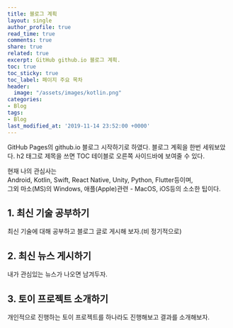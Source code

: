 ```yaml
---
title: 블로그 계획
layout: single
author_profile: true
read_time: true
comments: true
share: true
related: true
excerpt: GitHub github.io 블로그 계획.
toc: true
toc_sticky: true
toc_label: 페이지 주요 목차
header:
  image: "/assets/images/kotlin.png"
categories:
- Blog
tags:
- Blog
last_modified_at: '2019-11-14 23:52:00 +0000'
---
```


GitHub Pages의 github.io 블로그 시작하기로 하였다.
블로그 계획을 한번 세워보았다. h2 태그로 제목을 쓰면
TOC 테이블로 오른쪽 사이드바에 보여줄 수 있다.  

현재 나의 관심사는  
Android, Kotlin, Swift, React Native, Unity, Python, Flutter등이며,  
그외 마소(MS)의 Windows,  애플(Apple)관련 - MacOS, iOS등의 소소한 팁이다.  

## 1. 최신 기술 공부하기

최신 기술에 대해 공부하고 블로그 글로 게시해 보자.(비 정기적으로)  

## 2. 최신 뉴스 게시하기

내가 관심있는 뉴스가 나오면 남겨두자.

## 3. 토이 프로젝트 소개하기

개인적으로 진행하는 토이 프로젝트를 하나라도 진행해보고
결과를 소개해보자.